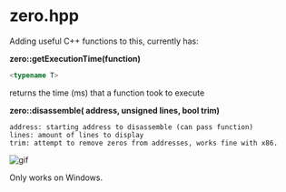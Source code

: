 # zero.hpp
Adding useful C++ functions to this, currently has:


**zero::getExecutionTime(function)**
```cpp
<typename T>
```
returns the time (ms) that a function took to execute


**zero::disassemble(<typename T> address, unsigned lines, bool trim)**
```
address: starting address to disassemble (can pass function)
lines: amount of lines to display
trim: attempt to remove zeros from addresses, works fine with x86.
```
![gif](https://i.imgur.com/eaPbmc3.gif)

Only works on Windows.
